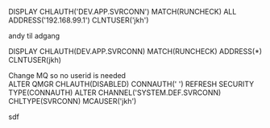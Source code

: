 DISPLAY CHLAUTH('DEV.APP.SVRCONN') MATCH(RUNCHECK) ALL ADDRESS('192.168.99.1')  CLNTUSER('jkh')

andy til adgang


DISPLAY CHLAUTH(DEV.APP.SVRCONN) MATCH(RUNCHECK) ADDRESS(*) CLNTUSER(jkh)
		
Change MQ so no userid is needed		
ALTER QMGR CHLAUTH(DISABLED) CONNAUTH(' ')
REFRESH SECURITY TYPE(CONNAUTH)
ALTER CHANNEL('SYSTEM.DEF.SVRCONN) CHLTYPE(SVRCONN) MCAUSER('jkh')


sdf
